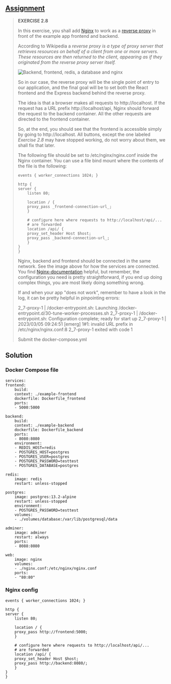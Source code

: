 ## [Assignment](https://devopswithdocker.com/part-2/section-3#exercises-26---210)

> **EXERCISE 2.8**
> 
> In this exercise, you shall add [Nginx](https://hub.docker.com/_/nginx) to work as a [reverse proxy](https://en.wikipedia.org/wiki/Reverse_proxy) in front of the example app frontend and backend.
> 
> According to Wikipedia a *reverse proxy is a type of proxy server that retrieves resources on behalf of a client from one or more servers. These resources are then returned to the client, appearing as if they originated from the reverse proxy server itself.*
> 
> ![Backend, frontend, redis, a database and nginx](https://devopswithdocker.com/assets/images/back-front-redis-database-and-nginx-6cf5c082483c2a445501cafe19017fbc.png)
> 
> So in our case, the reverse proxy will be the single point of entry to our application, and the final goal will be to set both the React frontend and the Express backend behind the reverse proxy.
> 
> The idea is that a browser makes all requests to http://localhost. If the request has a URL prefix http://localhost/api, Nginx should forward the request to the backend container. All the other requests are directed to the frontend container.
> 
> So, at the end, you should see that the frontend is accessible simply by going to http://localhost. All buttons, except the one labeled *Exercise 2.8* may have stopped working, do not worry about them, we shall fix that later.
> 
> The following file should be set to /etc/nginx/nginx.conf inside the Nginx container. You can use a file bind mount where the contents of the file is the following:
> 
>     events { worker_connections 1024; }
> 
>     http {
>     server {
>         listen 80;
> 
>         location / {
>         proxy_pass _frontend-connection-url_;
>         }
> 
>         # configure here where requests to http://localhost/api/...
>         # are forwarded
>         location /api/ {
>         proxy_set_header Host $host;
>         proxy_pass _backend-connection-url_;
>         }
>     }
>     }
> 
> Nginx, backend and frontend should be connected in the same network. See the image above for how the services are connected. You find [Nginx-documentation](https://docs.nginx.com/) helpful, but remember, the configuration you need is pretty straightforward, if you end up doing complex things, you are most likely doing something wrong.
> 
> If and when your app "does not work", remember to have a look in the log, it can be pretty helpful in pinpointing errors:
> 
>   2_7-proxy-1  | /docker-entrypoint.sh: Launching /docker-entrypoint.d/30-tune-worker-processes.sh
>   2_7-proxy-1  | /docker-entrypoint.sh: Configuration complete; ready for start up
>   2_7-proxy-1  | 2023/03/05 09:24:51 [emerg] 1#1: invalid URL prefix in /etc/nginx/nginx.conf:8
>   2_7-proxy-1 exited with code 1
> 
> Submit the docker-compose.yml

## Solution

### Docker Compose file

    services:
    frontend:
        build: 
        context: ./example-frontend
        dockerfile: Dockerfile_frontend
        ports:
        - 5000:5000

    backend:
        build: 
        context: ./example-backend
        dockerfile: Dockerfile_backend
        ports:
        - 8080:8080
        environment:
        - REDIS_HOST=redis
        - POSTGRES_HOST=postgres
        - POSTGRES_USER=postgres
        - POSTGRES_PASSWORD=testtest
        - POSTGRES_DATABASE=postgres

    redis:
        image: redis
        restart: unless-stopped

    postgres:
        image: postgres:13.2-alpine
        restart: unless-stopped
        environment:
        - POSTGRES_PASSWORD=testtest
        volumes:
        - ./volumes/database:/var/lib/postgresql/data

    adminer:
        image: adminer
        restart: always
        ports:
        - 8088:8080

    web:
        image: nginx
        volumes:
        - ./nginx.conf:/etc/nginx/nginx.conf
        ports:
        - "80:80"

### Nginx config

    events { worker_connections 1024; }

    http {
    server {
        listen 80;

        location / {
        proxy_pass http://frontend:5000;
        }

        # configure here where requests to http://localhost/api/...
        # are forwarded
        location /api/ {
        proxy_set_header Host $host;
        proxy_pass http://backend:8080/;
        }
    }
    }